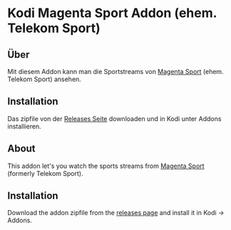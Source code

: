 Kodi Magenta Sport Addon (ehem. Telekom Sport)
==============================================

Über
----

Mit diesem Addon kann man die Sportstreams von [Magenta Sport][1] (ehem.
Telekom Sport) ansehen.

Installation
------------

Das zipfile von der [Releases Seite][2] downloaden und in Kodi unter Addons
installieren.


About
-----

This addon let's you watch the sports streams from [Magenta Sport][1]
(formerly Telekom Sport).

Installation
------------

Download the addon zipfile from the [releases page][2] and install it in
Kodi -> Addons.

[1]: https://www.magentasport.de
[2]: https://github.com/hubsif/kodi-telekomsport/releases
